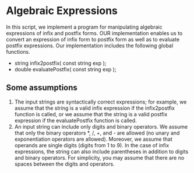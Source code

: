 # Algebraic Expressions

In this script, we implement a program for manipulating algebraic expressions of infix and postfix forms. OUR implementation enables us to convert an expression of infix form to postfix form as well as to evaluate postfix expressions.
Our implementation includes the following global functions.
* string infix2postfix( const string exp );
* double evaluatePostfix( const string exp );


## Some assumptions
1. The input strings are syntactically correct expressions; for example, we assume that the string is a valid infix expression if the infix2postfix function is called, or we assume that the string is a valid postfix expression if the evaluatePostfix function is called.
2. An input string can include only digits and binary operators. We assume that only the binary operators *, /, +, and - are allowed (no unary and exponentiation operators are allowed). Moreover, we assume that operands are single digits (digits from 1 to 9). In the case of infix expressions, the string can also include parentheses in addition to digits and binary operators. For simplicity, you may assume that there are no spaces between the digits and operators.
